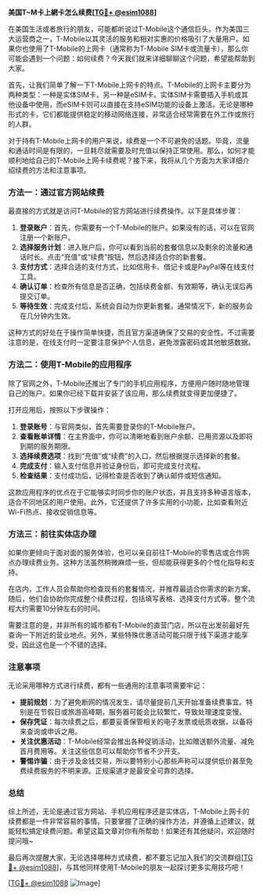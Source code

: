**美国T~M卡上網卡怎么续费[[TG💪+ @esim1088](https://t.me/s/esim1088)]**

在美国生活或者旅行的朋友，可能都听说过T-Mobile这个通信巨头。作为美国三大运营商之一，T-Mobile以其灵活的服务和相对实惠的价格吸引了大量用户。如果你也使用了T-Mobile的上网卡（通常称为T-Mobile SIM卡或流量卡），那么你可能会遇到一个问题：如何续费？今天我们就来详细聊聊这个问题，希望能帮助到大家。

首先，让我们简单了解一下T-Mobile上网卡的特点。T-Mobile的上网卡主要分为两种类型：一种是实体SIM卡，另一种是eSIM卡。实体SIM卡需要插入手机或其他设备中使用，而eSIM卡则可以直接在支持eSIM功能的设备上激活。无论是哪种形式的卡，它们都能提供稳定的移动网络连接，非常适合经常需要在外工作或旅行的人群。

对于持有T-Mobile上网卡的用户来说，续费是一个不可避免的话题。毕竟，流量和通话时间是有限的，一旦耗尽就需要及时充值以保持正常使用。那么，如何才能顺利地给自己的T-Mobile上网卡续费呢？接下来，我将从几个方面为大家详细介绍续费的方法和注意事项。

### 方法一：通过官方网站续费

最直接的方式就是访问T-Mobile的官方网站进行续费操作。以下是具体步骤：

1. **登录账户**：首先，你需要有一个T-Mobile的账户。如果没有的话，可以在官网注册一个新账户。
2. **选择服务计划**：进入账户后，你可以看到当前的套餐信息以及剩余的流量和通话时长。点击“充值”或“续费”按钮，然后选择适合你的新套餐。
3. **支付方式**：选择合适的支付方式，比如信用卡、借记卡或是PayPal等在线支付工具。
4. **确认订单**：检查所有信息是否正确，包括续费金额、有效期等，确认无误后再提交订单。
5. **等待生效**：完成支付后，系统会自动为你更新套餐。通常情况下，新的服务会在几分钟内生效。

这种方式的好处在于操作简单快捷，而且官方渠道确保了交易的安全性。不过需要注意的是，在线支付时一定要注意保护个人信息，避免泄露密码或其他敏感数据。

### 方法二：使用T-Mobile的应用程序

除了官网之外，T-Mobile还推出了专门的手机应用程序，方便用户随时随地管理自己的账户。如果你已经下载并安装了该应用，那么续费就变得更加便捷了。

打开应用后，按照以下步骤操作：

1. **登录账号**：与官网类似，首先需要登录你的T-Mobile账户。
2. **查看账单详情**：在主界面中，你可以清晰地看到账户余额、已用资源以及即将到期的服务期限。
3. **选择续费选项**：找到“充值”或“续费”的入口，然后根据提示选择新的套餐。
4. **完成支付**：输入支付信息并验证身份后，即可完成支付流程。
5. **检查结果**：支付成功后，记得检查是否收到了确认邮件或短信通知。

这款应用程序的优点在于它能够实时同步你的账户状态，并且支持多种语言版本，适合不同地区的用户使用。此外，它还提供了许多实用的小功能，比如查看附近Wi-Fi热点、接收促销信息等。

### 方法三：前往实体店办理

如果你更倾向于面对面的服务体验，也可以亲自前往T-Mobile的零售店或合作网点办理续费业务。这种方法虽然稍微麻烦一些，但却能获得更多的个性化指导和支持。

在店内，工作人员会帮助你检查现有的套餐情况，并推荐最适合你需求的新方案。随后，他们会协助你完成整个续费过程，包括填写表格、选择支付方式等。整个流程大约需要10分钟左右的时间。

需要注意的是，并非所有的城市都有T-Mobile的直营门店，所以在出发前最好先查询一下附近的营业地点。另外，某些特殊优惠活动可能只限于线下渠道才能享受，因此这也是一个不错的选择。

### 注意事项

无论采用哪种方式进行续费，都有一些通用的注意事项需要牢记：

- **提前规划**：为了避免断网的情况发生，请尽量提前几天开始准备续费事宜。特别是在节假日或旅游高峰期，服务器可能会比较繁忙，导致处理速度变慢。
- **保存凭证**：每次续费之后，都要妥善保管相关的电子发票或纸质收据，以备将来查询或申诉之用。
- **关注优惠活动**：T-Mobile经常会推出各种促销活动，比如赠送额外流量、减免首月费用等。关注这些信息可以帮助你节省不少开支。
- **警惕诈骗**：由于涉及金钱交易，所以要特别小心那些声称可以提供低价甚至免费续费服务的不明来源。正规渠道才是最安全可靠的选择。

### 总结

综上所述，无论是通过官方网站、手机应用程序还是实体店，T-Mobile上网卡的续费都是一件非常容易的事情。只要掌握了正确的操作方法，并遵循上述建议，就能轻松搞定续费问题。希望这篇文章对你有所帮助！如果还有其他疑问，欢迎随时提问哦~

最后再次提醒大家，无论选择哪种方式续费，都不要忘记加入我们的交流群组[[TG💪+ @esim1088](https://t.me/s/esim1088)]，与其他同样使用T-Mobile的朋友一起探讨更多实用技巧吧！

[[TG💪+ @esim1088](https://t.me/s/esim1088) ![Image](https://i.postimg.cc/4NQfJmqS/Snipaste-2025-05-13-00-14-12.png)]